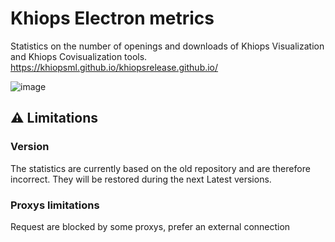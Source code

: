 # Khiops Electron metrics

Statistics on the number of openings and downloads of Khiops Visualization and Khiops Covisualization tools.
https://khiopsml.github.io/khiopsrelease.github.io/

![image](https://github.com/KhiopsML/khiopsrelease.github.io/assets/13203455/7d5495d7-9665-4ecb-a584-e12cd8820a83)

## :warning: Limitations
### Version
The statistics are currently based on the old repository and are therefore incorrect.
They will be restored during the next Latest versions.

### Proxys limitations
Request are blocked by some proxys, prefer an external connection
